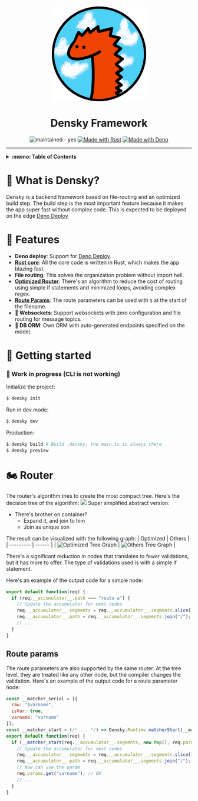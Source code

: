 <p align="center">
  <img src="https://github.com/Densky-Framework/densky/blob/main/.github/logo-720px.png?raw=true" width="256px" />
  <h1 align="center"> Densky Framework </h1>
</p>

<div align="center">
  <img src="https://img.shields.io/badge/maintained-yes-blue" alt="maintained - yes">
  <a href="https://rust-lang.org/" title="Go to Rust homepage"><img src="https://img.shields.io/badge/Rust-orange?logo=rust&logoColor=white" alt="Made with Rust"></a>
  <a href="https://deno.land" title="Go to Deno homepage"><img src="https://img.shields.io/badge/Deno-blue?logo=deno&logoColor=white" alt="Made with Deno"></a>
</div>

<hr />

<details>
  <summary> <b>:memo: Table of Contents</b> </summary>
  
- [:notebook: What is Densky?](#notebook-what-is-densky)
- [:star2: Features](#star2-features)
- [:rocket: Getting started](#rocket-getting-started)
- [:motorcycle: Router](#motorcycle-router)
- [Route params](#route-params)
</details>

# :notebook: What is Densky?
Densky is a backend framework based on file-routing and an optimized build step. The build step is the most important feature because it makes the app super fast without complex code. This is expected to be deployed on the edge [Deno Deploy](http://deploy.deno.com)

# :star2: Features
- **Deno deploy**: Support for [Deno Deploy](http://deploy.deno.com).
- [**Rust core**](packages/core): All the core code is written in Rust, which makes the app blazing fast.
- **File routing**: This solves the organization problem without import hell.
- [**Optimized Router**](#motorcycle-router): There's an algorithm to reduce the cost of routing using simple if statements and minimized loops, avoiding complex regex.
- [**Route Params**](#route-params): The route parameters can be used with `$` at the start of the filename.
- **:construction: Websockets**: Support websockets with zero configuration and file routing for message topics.
- **:construction: DB ORM**: Own ORM with auto-generated endpoints specified on the model.

# :rocket: Getting started
### :construction: Work in progress (CLI is not working)
Initialize the project:
```bash
$ densky init
```

Run in dev mode:
```bash
$ densky dev
```

Production:
```bash
$ densky build # Build .densky, the main.ts is always there
$ densky preview
```

# :motorcycle: Router
The router's algorithm tries to create the most compact tree. Here's the decision tree of the algorithm:
![](https://mermaid.ink/img/pako:eNptUk2PmzAQ_SsjX7qR2IjPQDhUqoIqbau0VXcvrbh4sTdYBTuyjZIt5L93MKTJNuXCePzemw-_nlSKcZKTnab7Gp6KUgJ-GyWtVk3D9XfVWX5Xkg-MgR5jDVUtGlaSBdzfv4ci6EvyWUgG6mUCwJ0DLEpymsSKwCGHj7Rpnmn1a4BzNOtSAxUW5EcLL_MNyr8lbwVjDT9QzQe4xLcC7d-7G4kHyfhxAPe7JYoxfcP5amuc2M01QBH2T3jk7wyYGiswMHzXcmnPg4YT6Qc3CI5wMY-q5fNWhAHqilEhub4sZ-Z8UUiJkfKAODk1eQFFV8LfuqaZ23eLBquudRdvKaPuluvduKpPSkh4VraeiAZnRi4FyQ__U4ivirp-NmcMam00pzjV1UhwEKhsa2H-3WV8aWUzFh5b6YwFiiMI6x5hthTxSMt1SwVDS_YjvST4Ai0-Zo4hoxqdUcoT4mhn1eOrrEhudcc90u0ZNlQIik5uSY5GMpjlTFilt5PHndU9sqeS5D05kjxeLaN1mEVZEKySIE5Tj7xiNlovEz_IkiwK0jj2k9XJI7-VQlV_ucbEyk_jMEsSPw2d2k935yqe_gBZYwsS?type=png)
Super simplified abstract version:
- There's brother on container?
  - Expand it, and join to him
  - Join as unique son 

The result can be visualized with the following graph:
| Optimized | Others |
| --------- | ------ |
| ![Optimized Tree Graph](https://mermaid.ink/img/pako:eNqFkk1PhDAQhv8KmWQTTfhq-e7BxA0XD17Uk9ZDd1tdolDShWRXwn-3gLsCQbeXTqbP-3amnQa2kgsg8K5YuTOeUloYeq1WBroruDi8UHAovBqWdYMeZF2J2ysKqgssRuH6Er0-05sJPVh13ClOhSg1zPU2cx6MRuwancCNhS6g-BfFCyiesD817OtSKKtT9YpBg-cN4vlzOLPa_1AsPQkeFY7_6XGBGzfoTCoHE3KhcpZx_b1NZ0Ch2olcUCA65Ex9UKBFqzlWV_LxWGyBVKoWJtQlZ5VIM6anIgfyxj73Oit4Vkl1P8xLPzYmlKwA0sABiB_aXoJjL0YoDJAfRSYcddZL7MBFcRB7KPJ9NwhbE76k1K6unehE6EY-joPAjXDv9tyf9Te233o6wfU?type=png) | ![Others Tree Graph](https://mermaid.ink/img/pako:eNp9kslOwzAQhl8lGqkSSNns7D4gUeXCgQtwAnNwY7eNIHHkJlJL1HfHSWibRiW-eDT-5p_F00ImuQACG8WqrfGW0tLQBz2VXOw_KDgUPg3LekAvsqnF4x0F1RkWo3A_iy7P6OqCDiIddLJTISpNcn2NNQeJEbhEJ2ploTkOXzg85fAV-Jd611RCWV1Ijw8Bi4WBp33h6QicSdX_B90aRkePysczbd5Gx506V12ACYVQBcu5_ti206BQb0UhKBBtcqa-KNDyqDnW1PL1UGZAatUIE5qKs1qkOdP7UABZs--d9gqe11I9D5uSyXKdb3RsxUogLeyB-KHtJTj2YoTCAPlRZMJBe73EDlwUB7GHIt93g_Bowo-UWte1E-0I3cjHcRC4Ee7V3vu3PufxFxwBwfw?type=png) |

There's a significant reduction in nodes that translates to fewer validations, but it has more to offer. The type of validations used is with a simple if statement.

Here's an example of the output code for a simple node:
```javascript
export default function(req) {
  if (req.__accomulator__.path === "route-a") {
    // Update the accumulator for next nodes
    req.__accumulator__.segments = req.__accumulator__.segments.slice(1);
    req.__accumulator__.path = req.__accumulator__.segments.join("/");
    // ...
  }
}
```
## Route params
The route parameters are also supported by the same router. At the tree level, they are treated like any other node, but the compiler changes the validation.
Here's an example of the output code for a route parameter node:
```javascript
const __matcher_serial = [{
  raw: "$varname",
  isVar: true,
  varname: "varname"
}];
const __matcher_start = (/* ... */) => Densky.Runtime.matcherStart(__matcher_serial, /* ... */);
export default function(req) {
  if (__matcher_start(req.__accumulator__.segments, new Map(), req.params)) {
    // Update the accumulator for next nodes
    req.__accumulator__.segments = req.__accumulator__.segments.slice(1);
    req.__accumulator__.path = req.__accumulator__.segments.join("/");
    // Now can use the param
    req.params.get("varname"); // OK
    // ...
  }
}
```
